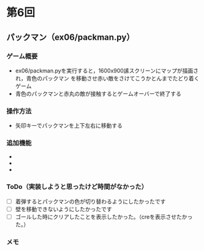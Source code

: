# 第6回
## パックマン（ex06/packman.py）
### ゲーム概要
- ex06/packman.pyを実行すると，1600x900䛾スクリーンにマップが描画され，青色のパックマン
を移動させ赤い敵をさけてこうかとんまでたどり着くゲーム
- 青色のパックマンと赤丸の敵が接触するとゲームオーバーで終了する
### 操作方法
- 矢印キーでパックマンを上下左右に移動する
### 追加機能
- 
- 
- 
### ToDo（実装しようと思ったけど時間がなかった）
- [ ] 着弾するとパックマンの色が切り替わるようにしたかったです
- [ ] 壁を移動できないようにしたかったです
- [ ] ゴールした時にクリアしたことを表示したかった。（creを表示させたかった。）
### メモ